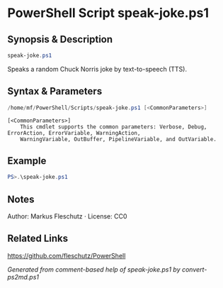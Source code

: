 # PowerShell Script speak-joke.ps1

## Synopsis & Description
```powershell
speak-joke.ps1
```

Speaks a random Chuck Norris joke by text-to-speech (TTS).

## Syntax & Parameters
```powershell
/home/mf/PowerShell/Scripts/speak-joke.ps1 [<CommonParameters>]
```

```
[<CommonParameters>]
    This cmdlet supports the common parameters: Verbose, Debug, ErrorAction, ErrorVariable, WarningAction, 
    WarningVariable, OutBuffer, PipelineVariable, and OutVariable.
```

## Example
```powershell
PS>.\speak-joke.ps1
```


## Notes
Author: Markus Fleschutz · License: CC0

## Related Links
https://github.com/fleschutz/PowerShell

*Generated from comment-based help of speak-joke.ps1 by convert-ps2md.ps1*
